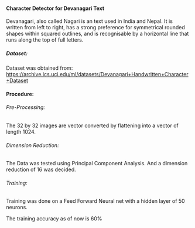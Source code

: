 #### Character Detector for Devanagari Text

Devanagari, also called Nagari is an text used in India and Nepal. 
It is written from left to right, has a strong preference for symmetrical 
rounded shapes within squared outlines, 
and is recognisable by a horizontal line that runs along the top of full letters.
##### Dataset:
Dataset was obtained from: https://archive.ics.uci.edu/ml/datasets/Devanagari+Handwritten+Character+Dataset

#### Procedure:
###### Pre-Processing:
The 32 by 32 images are vector converted by flattening into a vector of length 1024. 
###### Dimension Reduction:
The Data was tested using Principal Component Analysis. And a dimension reduction of 16 was decided.
###### Training:
Training was done on a Feed Forward Neural net with a hidden layer of 50 neurons.

The training accuracy as of now is 60%  
